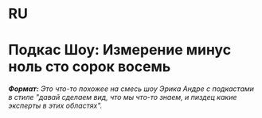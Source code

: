# RU

# Подкас Шоу: Измерение минус ноль сто сорок восемь

***Формат:** Это что-то похожее на смесь шоу Эрика Андре с подкастами в стиле "давай сделаем вид, что мы что-то знаем, и пиздец какие эксперты в этих областях".*

